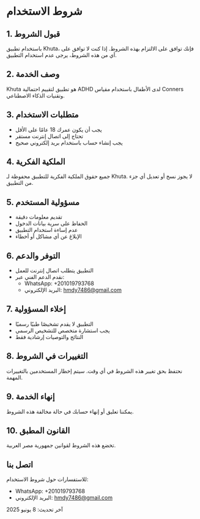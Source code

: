# شروط الاستخدام

## 1. قبول الشروط

باستخدام تطبيق Khuta، فإنك توافق على الالتزام بهذه الشروط. إذا كنت لا توافق على أي من هذه الشروط، يرجى عدم استخدام التطبيق.

## 2. وصف الخدمة

Khuta هو تطبيق لتقييم احتمالية ADHD لدى الأطفال باستخدام مقياس Conners وتقنيات الذكاء الاصطناعي.

## 3. متطلبات الاستخدام

- يجب أن يكون عمرك 18 عامًا على الأقل
- تحتاج إلى اتصال إنترنت مستقر
- يجب إنشاء حساب باستخدام بريد إلكتروني صحيح

## 4. الملكية الفكرية

جميع حقوق الملكية الفكرية للتطبيق محفوظة لـ Khuta. لا يجوز نسخ أو تعديل أي جزء من التطبيق.

## 5. مسؤولية المستخدم

- تقديم معلومات دقيقة
- الحفاظ على سرية بيانات الدخول
- عدم إساءة استخدام التطبيق
- الإبلاغ عن أي مشاكل أو أخطاء

## 6. التوفر والدعم

- التطبيق يتطلب اتصال إنترنت للعمل
- نقدم الدعم الفني عبر:
  - WhatsApp: +201019793768
  - البريد الإلكتروني: <hmdy7486@gmail.com>

## 7. إخلاء المسؤولية

- التطبيق لا يقدم تشخيصًا طبيًا رسميًا
- يجب استشارة متخصص للتشخيص الرسمي
- النتائج والتوصيات إرشادية فقط

## 8. التغييرات في الشروط

نحتفظ بحق تغيير هذه الشروط في أي وقت. سيتم إخطار المستخدمين بالتغييرات المهمة.

## 9. إنهاء الخدمة

يمكننا تعليق أو إنهاء حسابك في حالة مخالفة هذه الشروط.

## 10. القانون المطبق

تخضع هذه الشروط لقوانين جمهورية مصر العربية.

## اتصل بنا

للاستفسارات حول شروط الاستخدام:

- WhatsApp: +201019793768
- البريد الإلكتروني: <hmdy7486@gmail.com>

آخر تحديث: 8 يونيو 2025
